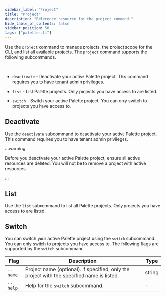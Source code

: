 ```yaml
---
sidebar_label: "Project"
title: "Project"
description: "Reference resource for the project command."
hide_table_of_contents: false
sidebar_position: 50
tags: ["palette-cli"]
---
```


Use the `project` command to manage projects, the project scope for the CLI, and list all available projects. The
`project` command supports the following subcommands.

<br />

- `deactivate` - Deactivate your active Palette project. This command requires you to have tenant admin privileges.

- `list` - List Palette projects. Only projects you have access to are listed.

- `switch` - Switch your active Palette project. You can only switch to projects you have access to.

## Deactivate

Use the `deactivate` subcommand to deactivate your active Palette project. This command requires you to have tenant
admin privileges.

:::warning

Before you deactivate your active Palette project, ensure all active resources are deleted. You will not be to remove a
project with active resources.

:::

## List

Use the `list` subcommand to list all Palette projects. Only projects you have access to are listed.

## Switch

You can switch your active Palette project using the `switch` subcommand. You can only switch to projects you have
access to. The following flags are supported by the `switch` subcommand.

| **Flag** | **Description**                                                                            | **Type** |
| -------- | ------------------------------------------------------------------------------------------ | -------- |
| `--name` | Project name (optional). If specified, only the project with the specified name is listed. | string   |
| `--help` | Help for the `switch` subcommand.                                                          | -        |
